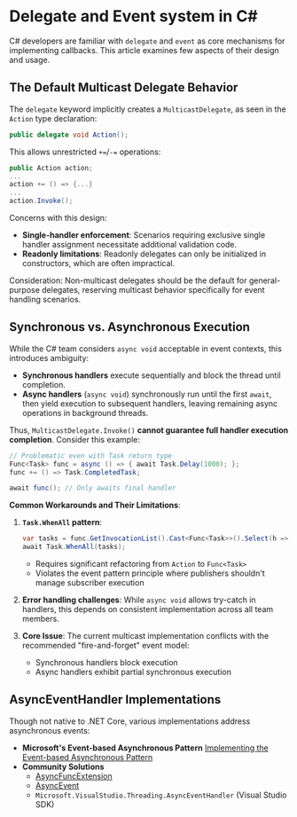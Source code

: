 # Delegate and Event system in C#

C# developers are familiar with `delegate` and `event` as core mechanisms for implementing callbacks. This article examines few aspects of their design and usage.

## The Default Multicast Delegate Behavior

The `delegate` keyword implicitly creates a `MulticastDelegate`, as seen in the `Action` type declaration:

```c#
public delegate void Action();
```

This allows unrestricted `+=`/`-=` operations:

```c#
public Action action;
...
action += () => {...}
...
action.Invoke();
```

Concerns with this design:

- **Single-handler enforcement**: Scenarios requiring exclusive single handler assignment necessitate additional validation code.
- **Readonly limitations**: Readonly delegates can only be initialized in constructors, which are often impractical.

Consideration: Non-multicast delegates should be the default for general-purpose delegates, reserving multicast behavior specifically for event handling scenarios.

## Synchronous vs. Asynchronous Execution

While the C# team considers `async void` acceptable in event contexts, this introduces ambiguity:

- **Synchronous handlers** execute sequentially and block the thread until completion.
- **Async handlers** (`async void`) synchronously run until the first `await`, then yield execution to subsequent handlers, leaving remaining async operations in background threads.

Thus, `MulticastDelegate.Invoke()` **cannot guarantee full handler execution completion**. Consider this example:

```c#
// Problematic even with Task return type
Func<Task> func = async () => { await Task.Delay(1000); };
func += () => Task.CompletedTask;

await func(); // Only awaits final handler
```

**Common Workarounds and Their Limitations**:

1. **`Task.WhenAll` pattern**:

   ```c#
   var tasks = func.GetInvocationList().Cast<Func<Task>>().Select(h => h());
   await Task.WhenAll(tasks);
   ```

   - Requires significant refactoring from `Action` to `Func<Task>`
   - Violates the event pattern principle where publishers shouldn't manage subscriber execution

2. **Error handling challenges**:
   While `async void` allows try-catch in handlers, this depends on consistent implementation across all team members.

3. **Core Issue**:
   The current multicast implementation conflicts with the recommended "fire-and-forget" event model:

   - Synchronous handlers block execution
   - Async handlers exhibit partial synchronous execution

## AsyncEventHandler Implementations

Though not native to .NET Core, various implementations address asynchronous events:

- **Microsoft's Event-based Asynchronous Pattern**
  [Implementing the Event-based Asynchronous Pattern](https://learn.microsoft.com/en-us/dotnet/standard/asynchronous-programming-patterns/implementing-the-event-based-asynchronous-pattern)
- **Community Solutions**
  - [AsyncFuncExtension](https://gist.github.com/idea-lei/69a6fe397dea76ff3d4c9e1399addaa1)
  - [AsyncEvent](https://github.com/TAGC/AsyncEvent)
  - `Microsoft.VisualStudio.Threading.AsyncEventHandler` (Visual Studio SDK)

